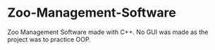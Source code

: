 # Zoo-Management-Software
Zoo Management Software made with C++. No GUI was made as the project was to practice OOP.
